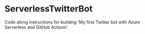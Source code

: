 # ServerlessTwitterBot
Code along instructions for building 'My first Twitter bot with Azure Serverless and GitHub Actions'.
